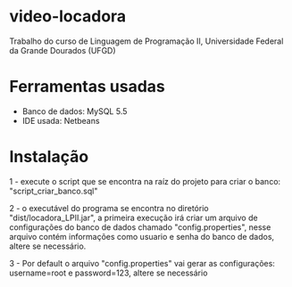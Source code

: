 # video-locadora
Trabalho do curso de Linguagem de Programação II, Universidade Federal da Grande Dourados (UFGD)

# Ferramentas usadas
- Banco de dados: MySQL 5.5
- IDE usada: Netbeans

# Instalação
1 - execute o script que se encontra na raíz do projeto para criar o banco: "script_criar_banco.sql"

2 - o executável do programa se encontra no diretório "dist/locadora_LPII.jar",  a primeira execução irá criar um arquivo
de configurações do banco de dados chamado "config.properties", nesse arquivo contém informações como usuario e senha do banco de dados, altere se necessário.

3 - Por default o arquivo "config.properties" vai gerar as configurações: username=root e password=123, altere se necessário





